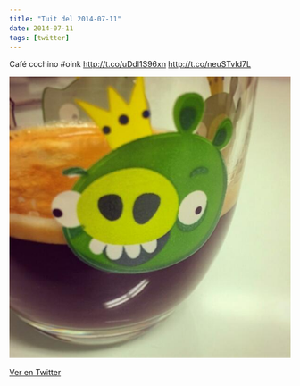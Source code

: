 ```yaml
---
title: "Tuit del 2014-07-11"
date: 2014-07-11
tags: [twitter]
---
```


Café cochino #oink http://t.co/uDdl1S96xn http://t.co/neuSTvId7L

![Imagen](/assets/images/487452982964129792-BsPH571IQAAwosT.jpg)

[Ver en Twitter](https://twitter.com/i/web/status/487452982964129792)
